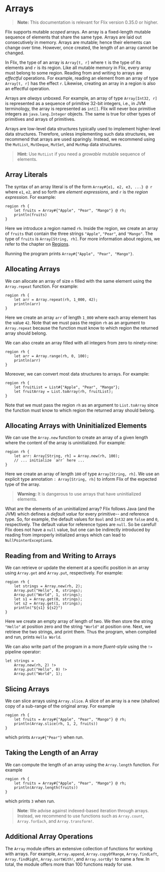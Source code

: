 # Arrays

> **Note:** This documentation is relevant for Flix version 0.35.0 or higher.

Flix supports mutable _scoped_ arrays. An array is a fixed-length mutable
sequence of elements that share the same type. Arrays are laid out consecutively
in memory. Arrays are mutable; hence their elements can change over time.
However, once created, the length of an array cannot be changed.

In Flix, the type of an array is `Array[t, r]` where `t` is the type of its
elements and `r` is its region. Like all mutable memory in Flix, every array
must belong to some region. Reading from and writing to arrays are _effectful_
operations. For example, reading an element from an array of type `Array[t, r]`
has the effect `r`. Likewise, creating an array in a region is also an effectful
operation. 

Arrays are _always_ unboxed. For example, an array of type `Array[Int32, r]` is
represented as a sequence of primitive 32-bit integers, i.e., in JVM
terminology, the array is represented as `int[]`. Flix will never box primitive
integers as `java.lang.Integer` objects. The same is true for other types of
primitives and arrays of primitives. 

Arrays are low-level data structures typically used to implement higher-level
data structures. Therefore, unless implementing such data structures, we
recommend that arrays are used sparingly. Instead, we recommend using the
`MutList`, `MutDeque`, `MutSet`, and `MutMap` data structures.

> **Hint:** Use `MutList` if you need a _growable_ mutable sequence of elements.

## Array Literals

The syntax of an array literal is of the form `Array#{e1, e2, e3, ...} @ r`
where `e1`, `e2`, and so forth are _element expressions_, and `r` is the _region
expression_. For example:

```flix
region rh {
    let fruits = Array#{"Apple", "Pear", "Mango"} @ rh;
    println(fruits)
}
```

Here we introduce a region named `rh`. Inside the region, we create an array of
`fruits` that contain the three strings `"Apple"`, `"Pear"`, and `"Mango"`. The
type of `fruits` is `Array[String, rh]`. For more information about regions, we
refer to the chapter on [Regions](regions.md).

Running the program prints `Array#{"Apple", "Pear", "Mango"}`.

## Allocating Arrays

We can allocate an array of size `n` filled with the same element using the
`Array.repeat` function. For example: 

```flix
region rh {
    let arr = Array.repeat(rh, 1_000, 42);
    println(arr)
}
```

Here we create an array `arr` of length `1_000` where each array element has the
value `42`. Note that we must pass the region `rh` as an argument to
`Array.repeat` because the function must know to which region the returned array
should belong.

We can also create an array filled with all integers from zero to ninety-nine:

```flix
region rh {
    let arr = Array.range(rh, 0, 100);
    println(arr)
}
```

Moreover, we can convert most data structures to arrays. For example:

```flix
region rh {
    let fruitList = List#{"Apple", "Pear", "Mango"};
    let fruitArray = List.toArray(rh, fruitList);
}
```

Note that we must pass the region `rh` as an argument to `List.toArray` since
the function must know to which region the returned array should belong.

## Allocating Arrays with Uninitialized Elements

We can use the `Array.new` function to create an array of a given length where
the content of the array is uninitialized. For example:

```flix
region rh {
    let arr: Array[String, rh] = Array.new(rh, 100);
    // ... initialize `arr` here ...
}
```

Here we create an array of length `100` of type `Array[String, rh]`. We use an
explicit type annotation `: Array[String, rh]` to inform Flix of the expected
type of the array.

> **Warning:** It is dangerous to use arrays that have uninitialized elements. 

What are the elements of an uninitialized array? Flix follows Java (and the JVM)
which defines a _default value_ for every primitive-- and reference type. So,
for example, the default values for `Bool` and `Int32` are `false` and `0`,
respectively. The default value for reference types are `null`. So be careful!
Flix does not have a `null` value, but one can be indirectly introduced by
reading from improperly initialized arrays which can lead to
`NullPointerException`s. 

## Reading from and Writing to Arrays

We can retrieve or update the element at a specific position in an array using
`Array.get` and `Array.put`, respectively. For example: 

```flix
region rh {
    let strings = Array.new(rh, 2);
    Array.put("Hello", 0, strings);
    Array.put("World", 1, strings);
    let s1 = Array.get(0, strings);
    let s2 = Array.get(1, strings);
    println("${s1} ${s2}")
}
```

Here we create an empty array of length of two. We then store the string
`"Hello"` at position zero and the string `"World"` at position one. Next, we
retrieve the two strings, and print them. Thus the program, when compiled and
run, prints `Hello World`. 

We can also write part of the program in a more _fluent-style_ using the `!>`
pipeline operator: 

```flix
let strings = 
    Array.new(rh, 2) !>
    Array.put("Hello", 0) !>
    Array.put("World", 1);
```

## Slicing Arrays

We can slice arrays using `Array.slice`. A slice of an array is a new (shallow)
copy of a sub-range of the original array. For example

```flix
region rh {
    let fruits = Array#{"Apple", "Pear", "Mango"} @ rh;
    println(Array.slice(rh, 1, 2, fruits))
}
```

which prints `Array#{"Pear"}` when run.

## Taking the Length of an Array

We can compute the length of an array using the `Array.length` function. For
example

```flix
region rh {
    let fruits = Array#{"Apple", "Pear", "Mango"} @ rh;
    println(Array.length(fruits))
}
```

which prints `3` when run.

> **Note**: We advise against indexed-based iteration through arrays. Instead,
> we recommend to use functions such as `Array.count`, `Array.forEach`, and
> `Array.transform!`.

## Additional Array Operations

The `Array` module offers an extensive collection of functions for working with
arrays. For example, `Array.append`, `Array.copyOfRange`, `Array.findLeft`,
`Array.findRight`, `Array.sortWith!`, and `Array.sortBy!` to name a few. In
total, the module offers more than 100 functions ready for use.
